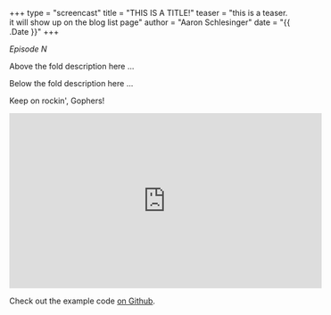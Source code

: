 +++
type = "screencast"
title = "THIS IS A TITLE!"
teaser = "this is a teaser. it will show up on the blog list page"
author = "Aaron Schlesinger"
date = "{{ .Date }}"
+++

_Episode N_

Above the fold description here ...

<!--more-->

Below the fold description here ...

Keep on rockin', Gophers!

<iframe width="560" height="315" src="https://www.youtube.com/embed/$YOUTUBE_ID" frameborder="0" allow="autoplay; encrypted-media" allowfullscreen></iframe>

Check out the example code [on Github](https://github.com/arschles/go-in-5-minutes/tree/master/episode$EPISODE_NUM).

